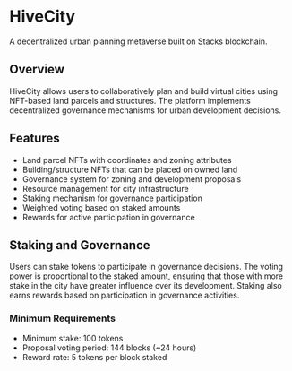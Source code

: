 # HiveCity

A decentralized urban planning metaverse built on Stacks blockchain.

## Overview
HiveCity allows users to collaboratively plan and build virtual cities using NFT-based land parcels and structures. The platform implements decentralized governance mechanisms for urban development decisions.

## Features
- Land parcel NFTs with coordinates and zoning attributes
- Building/structure NFTs that can be placed on owned land
- Governance system for zoning and development proposals
- Resource management for city infrastructure
- Staking mechanism for governance participation
- Weighted voting based on staked amounts
- Rewards for active participation in governance

## Staking and Governance
Users can stake tokens to participate in governance decisions. The voting power is proportional to the staked amount, ensuring that those with more stake in the city have greater influence over its development. Staking also earns rewards based on participation in governance activities.

### Minimum Requirements
- Minimum stake: 100 tokens
- Proposal voting period: 144 blocks (~24 hours)
- Reward rate: 5 tokens per block staked
